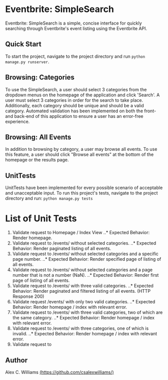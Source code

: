 # Eventbrite: SimpleSearch
Eventbrite: SimpleSearch is a simple, concise interface for quickly searching through Eventbrite's event listing using 
the Eventbrite API.
 
## Quick Start
To start the project, navigate to the project directory and run `python manage.py runserver`. 

## Browsing: Categories
To use the SimpleSearch, a user should select 3 categories from the dropdown menus on the homepage of the application and 
click 'Search'. A user must select 3 categories in order for the search to take place. Additionally, each category should
be unique and should be a valid category. Automated validation has been implemented on both the front- and back-end of 
this application to ensure a user has an error-free experience.

## Browsing: All Events
In addition to browsing by category, a user may browse all events. To use this feature, a user should click "Browse all 
events" at the bottom of the homepage or the results page.

## UnitTests
UnitTests have been implemented for every possible scenario of acceptable and unacceptable input. To run this project's
 tests, navigate to the project directory and run: `python manage.py tests`
 
# List of Unit Tests
1. Validate request to Homepage / Index View
..* Expected Behavior: Render homepage. 
2. Validate request to /events/ without selected categories.
..* Expected Behavior: Render paginated listing of all events.
3. Validate request to /events/ without selected categories and a specific page number.
..* Expected Behavior: Render specified page of listing of all events.
3. Validate request to /events/ without selected categories and a page number that is not a number (NaN).
..* Expected Behavior: Render first page of listing of all events.
4. Validate request to /events/ with three valid categories.
..* Expected Behavior: Render paginated and filtered listing of all events. (HTTP Response 200)
5. Validate request /events/ with only two valid categories.
..* Expected Behavior: Render homepage / index with relevant error.
6. Validate request to /events/ with three valid categories, two of which are the same category.
..* Expected Behavior: Render homepage / index with relevant error.
7. Validate request to /events/ with three categories, one of which is invalid.
..* Expected Behavior: Render homepage / index with relevant error.
8. Validate request to 
 
## Author
Alex C. Williams [(https://github.com/csalexwilliams/)](https://github.com/csalexwilliams/)
